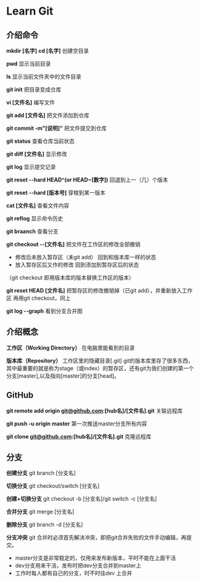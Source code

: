 # Learn Git 
## 介绍命令
**mkdir [名字]**
**cd [名字]**
创建空目录

**pwd**
显示当前目录

**ls**
显示当前文件夹中的文件目录

**git init**
把目录变成仓库

**vi [文件名]**
编写文件

**git add [文件名]**
把文件添加到仓库

**git commit -m"[说明]"**
把文件提交到仓库

**git status**
查看仓库当前状态

**git diff [文件名]**
显示修改

**git log**
显示提交记录

**git reset --hard HEAD^(or HEAD~[数字])**
回退到上一（几）个版本

**git reset --hard [版本号]**
穿梭到某一版本

**cat [文件名]**
查看文件内容

**git reflog**
显示命令历史

**git braanch**
查看分支

**git checkout --[文件名]**
把文件在工作区的修改全部撤销
* 修改后未放入暂存区（未git add）
  回到和版本库一样的状态
* 放入暂存区后又作的修改
  回到添加到暂存区后的状态
  
（git checkout 即用版本库的版本替换工作区的版本）

**git reset HEAD [文件名]**
把暂存区的修改撤销掉（已git add），并重新放入工作区 
再用git checkout，同上

**git log --graph**
看到分支合并图

## 介绍概念
**工作区（Working Directory）**
在电脑里能看到的目录

**版本库（Repository）**
工作区里的隐藏目录[.git]
git的版本库里存了很多东西，其中最重要的就是称为stage（或index）的暂存区，还有git为我们创建的第一个分支[master],以及指向[master]的分支[head]。

## GitHub
**git remote add origin git@github.com:[hub名]/[文件名].git**
关联远程库

**git push -u origin master**
第一次推送master分支所有内容

**git clone git@github.com:[hub名]/[文件名].git**
克隆远程库

## 分支
**创建分支**
git branch [分支名]

**切换分支**
git checkout/switch [分支名]

**创建+切换分支**
git checkout -b [分支名]/git switch -c [分支名]

**合并分支**
git merge [分支名]

**删除分支**
git branch -d [分支名]

**分支冲突**
git 合并时必须首先解决冲突，即把git合并失败的文件手动编辑，再提交。

* master分支是非常稳定的，仅用来发布新版本，平时不能在上面干活
* dev分支用来干活，发布时把dev分支合并到master上
* 工作时每人都有自己的分支，时不时往dev 上合并


